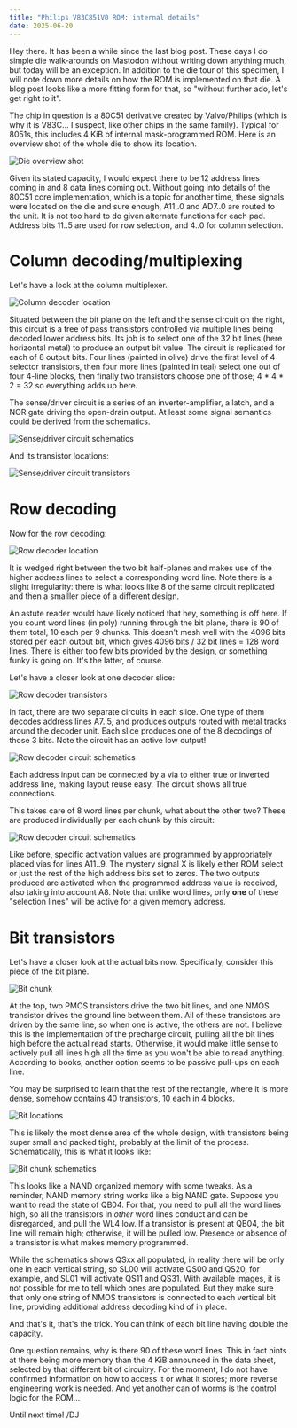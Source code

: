 ```yaml
---
title: "Philips V83C851V0 ROM: internal details"
date: 2025-06-20
---
```


Hey there. It has been a while since the last blog post. These days I do simple die walk-arounds on Mastodon without writing down anything much, but today will be an exception. In addition to the die tour of this specimen, I will note down more details on how the ROM is implemented on that die. A blog post looks like a more fitting form for that, so "without further ado, let's get right to it".

The chip in question is a 80C51 derivative created by Valvo/Philips (which is why it is V83C... I suspect, like other chips in the same family). Typical for 8051s, this includes 4 KiB of internal mask-programmed ROM. Here is an overview shot of the whole die to show its location.

![Die overview shot](/blarg/assets/20250620/die-markup.jpg)

Given its stated capacity, I would expect there to be 12 address lines coming in and 8 data lines coming out. Without going into details of the 80C51 core implementation, which is a topic for another time, these signals were located on the die and sure enough, A11..0 and AD7..0 are routed to the unit. It is not too hard to do given alternate functions for each pad. Address bits 11..5 are used for row selection, and 4..0 for column selection.

# Column decoding/multiplexing

Let's have a look at the column multiplexer.

![Column decoder location](/blarg/assets/20250620/rom-column-select.jpg)

Situated between the bit plane on the left and the sense circuit on the right, this circuit is a tree of pass transistors controlled via multiple lines being decoded lower address bits. Its job is to select one of the 32 bit lines (here horizontal metal) to produce an output bit value. The circuit is replicated for each of 8 output bits. Four lines (painted in olive) drive the first level of 4 selector transistors, then four more lines (painted in teal) select one out of four 4-line blocks, then finally two transistors choose one of those; 4 * 4 * 2 = 32 so everything adds up here.

The sense/driver circuit is a series of an inverter-amplifier, a latch, and a NOR gate driving the open-drain output. At least some signal semantics could be derived from the schematics.

![Sense/driver circuit schematics](/blarg/assets/20250620/rom-sense-driver-sch.png)

And its transistor locations:

![Sense/driver circuit transistors](/blarg/assets/20250620/rom-sense-driver-q.jpg)

# Row decoding

Now for the row decoding:

![Row decoder location](/blarg/assets/20250620/rom-row-decoder.jpg)

It is wedged right between the two bit half-planes and makes use of the higher address lines to select a corresponding word line. Note there is a slight irregularity: there is what looks like 8 of the same circuit replicated and then a smalller piece of a different design.

An astute reader would have likely noticed that hey, something is off here. If you count word lines (in poly) running through the bit plane, there is 90 of them total, 10 each per 9 chunks. This doesn't mesh well with the 4096 bits stored per each output bit, which gives 4096 bits / 32 bit lines = 128 word lines. There is either too few bits provided by the design, or something funky is going on. It's the latter, of course.

Let's have a closer look at one decoder slice:

![Row decoder transistors](/blarg/assets/20250620/rom-row-decoder-q.jpg)

In fact, there are two separate circuits in each slice. One type of them decodes address lines A7..5, and produces outputs routed with metal tracks around the decoder unit. Each slice produces one of the 8 decodings of those 3 bits. Note the circuit has an active low output!

![Row decoder circuit schematics](/blarg/assets/20250620/rom-row-decoder-lo-sch.png)

Each address input can be connected by a via to either true or inverted address line, making layout reuse easy. The circuit shows all true connections.

This takes care of 8 word lines per chunk, what about the other two? These are produced individually per each chunk by this circuit:

![Row decoder circuit schematics](/blarg/assets/20250620/rom-row-decoder-hi-sch.png)

Like before, specific activation values are programmed by appropriately placed vias for lines A11..9. The mystery signal X is likely either ROM select or just the rest of the high address bits set to zeros. The two outputs produced are activated when the programmed address value is received, also taking into account A8. Note that unlike word lines, only **one** of these "selection lines" will be active for a given memory address.

# Bit transistors

Let's have a closer look at the actual bits now. Specifically, consider this piece of the bit plane.

![Bit chunk](/blarg/assets/20250620/rom-bit-chunk.jpg)

At the top, two PMOS transistors drive the two bit lines, and one NMOS transistor drives the ground line between them. All of these transistors are driven by the same line, so when one is active, the others are not. I believe this is the implementation of the precharge circuit, pulling all the bit lines high before the actual read starts. Otherwise, it would make little sense to actively pull all lines high all the time as you won't be able to read anything. According to books, another option seems to be passive pull-ups on each line.

You may be surprised to learn that the rest of the rectangle, where it is more dense, somehow contains 40 transistors, 10 each in 4 blocks.

![Bit locations](/blarg/assets/20250620/rom-bit-locations.jpg)

This is likely the most dense area of the whole design, with transistors being super small and packed tight, probably at the limit of the process. Schematically, this is what it looks like:

![Bit chunk schematics](/blarg/assets/20250620/rom-bit-chunk-sch.png)

This looks like a NAND organized memory with some tweaks. As a reminder, NAND memory string works like a big NAND gate. Suppose you want to read the state of QB04. For that, you need to pull all the word lines high, so all the transistors in *other* word lines conduct and can be disregarded, and pull the WL4 low. If a transistor is present at QB04, the bit line will remain high; otherwise, it will be pulled low. Presence or absence of a transistor is what makes memory programmed.

While the schematics shows QSxx all populated, in reality there will be only one in each vertical string, so SL00 will activate QS00 and QS20, for example, and SL01 will activate QS11 and QS31. With available images, it is not possible for me to tell which ones are populated. But they make sure that only one string of NMOS transistors is connected to each vertical bit line, providing additional address decoding kind of in place.

And that's it, that's the trick. You can think of each bit line having double the capacity.

One question remains, why is there 90 of these word lines. This in fact hints at there being more memory than the 4 KiB announced in the data sheet, selected by that different bit of circuitry. For the moment, I do not have confirmed information on how to access it or what it stores; more reverse engineering work is needed. And yet another can of worms is the control logic for the ROM...

Until next time! /DJ
